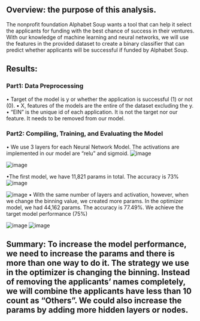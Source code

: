 ## Overview: the purpose of this analysis.
The nonprofit foundation Alphabet Soup wants a tool that can help it select the applicants for funding with the best chance of success in their ventures. With our knowledge of machine learning and neural networks, we will use the features in the provided dataset to create a binary classifier that can predict whether applicants will be successful if funded by Alphabet Soup.


## Results: 
### Part1: Data Preprocessing
•	Target of the model is y or whether the application is successful (1) or not (0). 
•	X, features of the models are the entire of the dataset excluding the y. 
•	“EIN” is the unique id of each application. It is not the target nor our feature. It needs to be removed from our model. 

### Part2: Compiling, Training, and Evaluating the Model
•	We use 3 layers for each Neural Network Model. The activations are implemented in our model are “relu” and sigmoid. 
![image](https://user-images.githubusercontent.com/107284844/212457192-51601142-b594-432b-8c7a-48003788f5de.png)

![image](https://user-images.githubusercontent.com/107284844/212457195-e8b6ca1c-5bab-480f-82dd-cb1cc3b57e2e.png)

•The first model, we have 11,821 params in total. The accuracy is 73% ![image](https://user-images.githubusercontent.com/107284844/212457199-c5f1cfb4-c233-4054-b68f-f83eb5ee8275.png)


![image](https://user-images.githubusercontent.com/107284844/212457208-74740c8e-fb2f-47ad-a77a-3752ca28ca65.png)
•	With the same number of layers and activation, however, when we change the binning value, we created more params. In the optimizer model, we had 44,162 params. The accuracy is 77.49%. We achieve the target model performance (75%)

![image](https://user-images.githubusercontent.com/107284844/212457222-4dd33d5f-969b-4297-bc57-953e5ab38077.png)
![image](https://user-images.githubusercontent.com/107284844/212457229-9bf4631b-4658-4f4f-b3f9-e5670f802dee.png)


## Summary: To increase the model performance, we need to increase the params and there is more than one way to do it. The strategy we use in the optimizer is changing the binning. Instead of removing the applicants’ names completely, we will combine the applicants have less than 10 count as “Others”. We could also increase the params by adding more hidden layers or nodes. 

